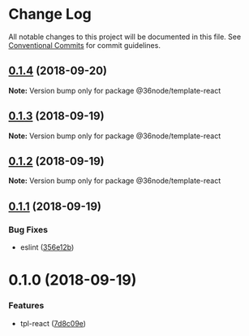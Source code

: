 # Change Log

All notable changes to this project will be documented in this file.
See [Conventional Commits](https://conventionalcommits.org) for commit guidelines.

<a name="0.1.4"></a>
## [0.1.4](https://github.com/36node/sketch/compare/@36node/template-react@0.1.3...@36node/template-react@0.1.4) (2018-09-20)

**Note:** Version bump only for package @36node/template-react





<a name="0.1.3"></a>
## [0.1.3](https://github.com/36node/sketch/compare/@36node/template-react@0.1.2...@36node/template-react@0.1.3) (2018-09-19)

**Note:** Version bump only for package @36node/template-react





<a name="0.1.2"></a>
## [0.1.2](https://github.com/36node/sketch/compare/@36node/template-react@0.1.1...@36node/template-react@0.1.2) (2018-09-19)

**Note:** Version bump only for package @36node/template-react





<a name="0.1.1"></a>
## [0.1.1](https://github.com/36node/sketch/compare/@36node/template-react@0.1.0...@36node/template-react@0.1.1) (2018-09-19)


### Bug Fixes

* eslint ([356e12b](https://github.com/36node/sketch/commit/356e12b))




<a name="0.1.0"></a>
# 0.1.0 (2018-09-19)


### Features

* tpl-react ([7d8c09e](https://github.com/36node/sketch/commit/7d8c09e))

